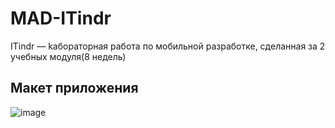 # MAD-ITindr

ITindr — kабораторная работа по мобильной разработке, сделанная за 2 учебных модуля(8 недель)
## Макет приложения
![image](https://user-images.githubusercontent.com/80742289/165264748-06c7bc81-2ce5-453e-924c-00f263cc43c2.png)

